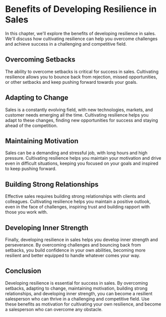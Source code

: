 Benefits of Developing Resilience in Sales
===============================================================================

In this chapter, we'll explore the benefits of developing resilience in sales. We'll discuss how cultivating resilience can help you overcome challenges and achieve success in a challenging and competitive field.

Overcoming Setbacks
-------------------

The ability to overcome setbacks is critical for success in sales. Cultivating resilience allows you to bounce back from rejection, missed opportunities, or other setbacks and keep pushing forward towards your goals.

Adapting to Change
------------------

Sales is a constantly evolving field, with new technologies, markets, and customer needs emerging all the time. Cultivating resilience helps you adapt to these changes, finding new opportunities for success and staying ahead of the competition.

Maintaining Motivation
----------------------

Sales can be a demanding and stressful job, with long hours and high pressure. Cultivating resilience helps you maintain your motivation and drive even in difficult situations, keeping you focused on your goals and inspired to keep pushing forward.

Building Strong Relationships
-----------------------------

Effective sales requires building strong relationships with clients and colleagues. Cultivating resilience helps you maintain a positive outlook, even in the face of challenges, inspiring trust and building rapport with those you work with.

Developing Inner Strength
-------------------------

Finally, developing resilience in sales helps you develop inner strength and perseverance. By overcoming challenges and bouncing back from setbacks, you build confidence in your own abilities, becoming more resilient and better equipped to handle whatever comes your way.

Conclusion
----------

Developing resilience is essential for success in sales. By overcoming setbacks, adapting to change, maintaining motivation, building strong relationships, and developing inner strength, you can become a resilient salesperson who can thrive in a challenging and competitive field. Use these benefits as motivation for cultivating your own resilience, and become a salesperson who can overcome any obstacle.
